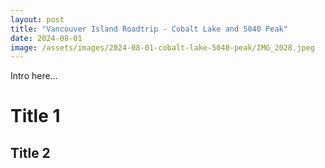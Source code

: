 ```yaml
---
layout: post
title: "Vancouver Island Roadtrip - Cobalt Lake and 5040 Peak"
date: 2024-08-01
image: /assets/images/2024-08-01-cobalt-lake-5040-peak/IMG_2028.jpeg
---
```

Intro here...

# Title 1

## Title 2
